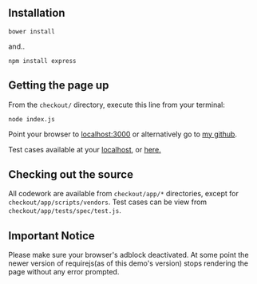 ## Installation

```
bower install
```
and..
```
npm install express
```
## Getting the page up

From the `checkout/` directory, execute this line from your terminal:
```
node index.js
```
Point your browser to [localhost:3000](https://localhost:3000) or alternatively go to [my github](http://lukmanism.github.io/demos/checkout/#/users/1).

Test cases available at your [localhost](http://localhost:3000/app/tests/), or [here.](http://lukmanism.github.io/demos/checkout/app/tests/)

## Checking out the source

All codework are available from `checkout/app/*` directories, except for `checkout/app/scripts/vendors`. Test cases can be view from `checkout/app/tests/spec/test.js`.

## Important Notice

Please make sure your browser's adblock deactivated. At some point the newer version of requirejs(as of this demo's version) stops rendering the page without any error prompted.
